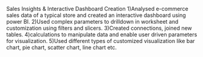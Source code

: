 Sales Insights & Interactive Dashboard Creation
1)Analysed e-commerce sales data of a typical store and created an interactive dashboard using power BI. 
2)Used complex parameters to drilldown in worksheet and customization using filters and slicers.
3)Created connections, joined new tables. 
4)calculations to manipulate data and enable user driven parameters for visualization.
5)Used different types of customized visualization like bar chart, pie chart, scatter chart, line chart etc.
